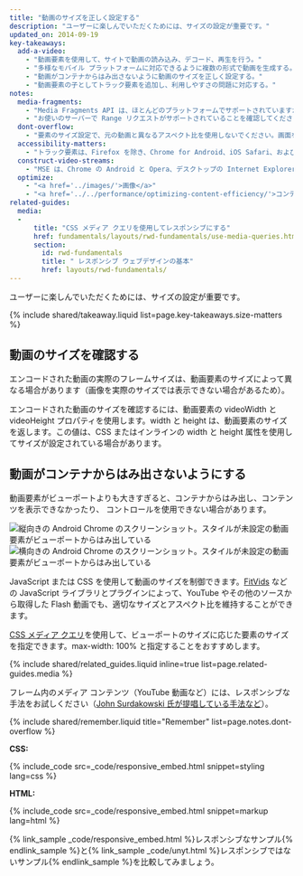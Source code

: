 ```yaml
---
title: "動画のサイズを正しく設定する"
description: "ユーザーに楽しんでいただくためには、サイズの設定が重要です。"
updated_on: 2014-09-19
key-takeaways:
  add-a-video:
    - "動画要素を使用して、サイトで動画の読み込み、デコード、再生を行う。"
    - "多様なモバイル プラットフォームに対応できるように複数の形式で動画を生成する。"
    - "動画がコンテナからはみ出さないように動画のサイズを正しく設定する。"
    - "動画要素の子としてトラック要素を追加し、利用しやすさの問題に対応する。"
notes:
  media-fragments:
    - "Media Fragments API は、ほとんどのプラットフォームでサポートされていますが、iOS ではサポートされていません。"
    - "お使いのサーバーで Range リクエストがサポートされていることを確認してください。ほとんどのサーバーで Range リクエストはデフォルトで有効になっていますが、一部のホスティング サーバーでは無効になっている場合があります。"
  dont-overflow:
    - "要素のサイズ設定で、元の動画と異なるアスペクト比を使用しないでください。画面を縮めたり引き延ばしたりすると、動画の表示が崩れます。"
  accessibility-matters:
    - "トラック要素は、Firefox を除き、Chrome for Android、iOS Safari、および現在デスクトップで使用されているすべてのブラウザでサポートされています（<a href='http://caniuse.com/track' title='トラック要素のサポート状況'>caniuse.com/track</a> をご覧ください）。polyfill も使用できます。Google では、<a href='//www.delphiki.com/html5/playr/' title='Playr トラック要素の polyfill'>Playr</a> または <a href='//captionatorjs.com/' title='Captionator トラック'>Captionator</a> をおすすめします。"
  construct-video-streams:
    - "MSE は、Chrome の Android と Opera、デスクトップの Internet Explorer 11 と Chrome でサポートされており、また <a href='http://wiki.mozilla.org/Platform/MediaSourceExtensions' title='Firefox Media Source Extensions の実装予定'>Firefox</a> でもサポートされる予定です。"
  optimize:
    - "<a href='../images/'>画像</a>"
    - "<a href='../../performance/optimizing-content-efficiency/'>コンテンツの効率の最適化</a>"
related-guides:
  media:
  -
      title: "CSS メディア クエリを使用してレスポンシブにする"
      href: fundamentals/layouts/rwd-fundamentals/use-media-queries.html
      section:
        id: rwd-fundamentals
        title: " レスポンシブ ウェブデザインの基本"
        href: layouts/rwd-fundamentals/
---
```


<p class="intro">
  ユーザーに楽しんでいただくためには、サイズの設定が重要です。
</p>



{% include shared/takeaway.liquid list=page.key-takeaways.size-matters %}


## 動画のサイズを確認する

エンコードされた動画の実際のフレームサイズは、動画要素のサイズによって異なる場合があります（画像を実際のサイズでは表示できない場合があるため）。

エンコードされた動画のサイズを確認するには、動画要素の videoWidth と videoHeight プロパティを使用します。width と height は、動画要素のサイズを返します。この値は、CSS またはインラインの width と height 属性を使用してサイズが設定されている場合があります。

## 動画がコンテナからはみ出さないようにする

動画要素がビューポートよりも大きすぎると、コンテナからはみ出し、コンテンツを表示できなかったり、
コントロールを使用できない場合があります。

<div class="mdl-grid">
  <img class="mdl-cell mdl-cell--6--col" alt="縦向きの Android Chrome のスクリーンショット。スタイルが未設定の動画要素がビューポートからはみ出している" src="images/Chrome-Android-portrait-video-unstyled.png">
    <img class="mdl-cell mdl-cell--6--col" alt="横向きの Android Chrome のスクリーンショット。スタイルが未設定の動画要素がビューポートからはみ出している" src="images/Chrome-Android-landscape-video-unstyled.png">
</div>

JavaScript または CSS を使用して動画のサイズを制御できます。[FitVids](//fitvidsjs.com/) などの JavaScript ライブラリとプラグインによって、YouTube やその他のソースから取得した Flash 動画でも、適切なサイズとアスペクト比を維持することができます。

[CSS メディア クエリ](../../layouts/rwd-fundamentals/#use-css-media-queries-for-responsiveness)を使用して、ビューポートのサイズに応じた要素のサイズを指定できます。max-width: 100% と指定することをおすすめします。

{% include shared/related_guides.liquid inline=true list=page.related-guides.media %}

フレーム内のメディア コンテンツ（YouTube 動画など）には、レスポンシブな手法をお試しください（[John Surdakowski 氏が提唱している手法など](//avexdesigns.com/responsive-youtube-embed/)）。

{% include shared/remember.liquid title="Remember" list=page.notes.dont-overflow %}

**CSS:**

{% include_code src=_code/responsive_embed.html snippet=styling lang=css %}

**HTML:**

{% include_code src=_code/responsive_embed.html snippet=markup lang=html %}

{% link_sample _code/responsive_embed.html %}レスポンシブなサンプル{% endlink_sample %}と{% link_sample _code/unyt.html %}レスポンシブではないサンプル{% endlink_sample %}を比較してみましょう。





